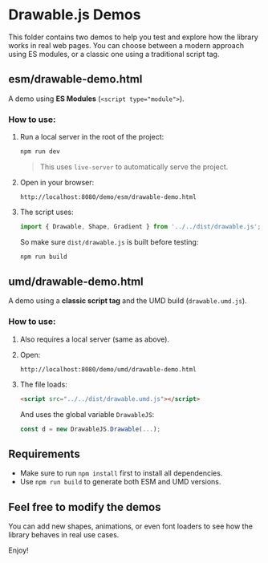 # Drawable.js Demos

This folder contains two demos to help you test and explore how the library works in real web pages. You can choose between a modern approach using ES modules, or a classic one using a traditional script tag.

## esm/drawable-demo.html
A demo using **ES Modules** (`<script type="module">`).

### How to use:
1. Run a local server in the root of the project:
   ```bash
   npm run dev
   ```
   > This uses `live-server` to automatically serve the project.

2. Open in your browser:
   ```
   http://localhost:8080/demo/esm/drawable-demo.html
   ```

3. The script uses:
   ```js
   import { Drawable, Shape, Gradient } from '../../dist/drawable.js';
   ```
   So make sure `dist/drawable.js` is built before testing:
   ```bash
   npm run build
   ```

## umd/drawable-demo.html
A demo using a **classic script tag** and the UMD build (`drawable.umd.js`).

### How to use:
1. Also requires a local server (same as above).
2. Open:
   ```
   http://localhost:8080/demo/umd/drawable-demo.html
   ```

3. The file loads:
   ```html
   <script src="../../dist/drawable.umd.js"></script>
   ```
   And uses the global variable `DrawableJS`:
   ```js
   const d = new DrawableJS.Drawable(...);
   ```

## Requirements
- Make sure to run `npm install` first to install all dependencies.
- Use `npm run build` to generate both ESM and UMD versions.

## Feel free to modify the demos
You can add new shapes, animations, or even font loaders to see how the library behaves in real use cases.

Enjoy!
